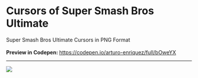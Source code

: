 # Cursors of Super Smash Bros Ultimate
Super Smash Bros Ultimate Cursors in PNG Format
</br></br>
<b>Preview in Codepen: </b><a href="https://codepen.io/arturo-enriquez/full/bOweYX" target="blanck"> https://codepen.io/arturo-enriquez/full/bOweYX</a>

<hr>
<img src="http://eztelar.com/files/img/thumbnail.png"></img>
